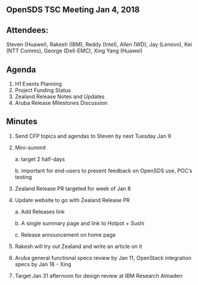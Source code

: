 ## OpenSDS TSC Meeting Jan 4, 2018 

## Attendees:
Steven (Huawei), Rakesh (IBM), Reddy (Intel), Allen (WD), Jay (Lenovo), Kei (NTT Comms), George (Dell-EMC), Xing Yang (Huawei)

## Agenda
1.	H1 Events Planning
2.	Project Funding Status
3.	Zealand Release Notes and Updates
4.	Aruba Release Milestones Discussion 
 

## Minutes

1.	Send CFP topics and agendas to Steven by next Tuesday Jan 9

2.	Mini-summit  

	a.	target 2 half-days
	
	b.	important for end-users to present feedback on OpenSDS use, POC’s testing
	
3.	Zealand Release PR targeted for week of Jan 8

4.	Update website to go with Zealand Release PR 

	a.	Add Releases link
	
	b.	A single summary page and link to Hotpot + Sushi
	
	c.	Release announcement on home page
	
5.	Rakesh will try out Zealand and write an article on it

6.	Aruba general functional specs review by Jan 11, OpenStack integration specs by Jan 18 - Xing

7.	Target Jan 31 afternoon for design review at IBM Research Almaden


